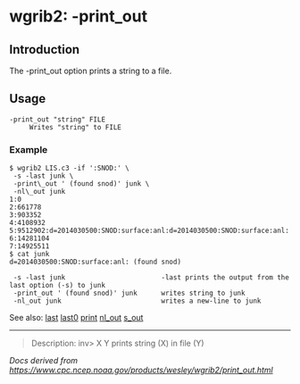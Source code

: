 # wgrib2: -print_out

## Introduction

The -print_out option prints a string
to a file.

## Usage

```
-print_out "string" FILE
     Writes "string" to FILE
```

### Example

```
$ wgrib2 LIS.c3 -if ':SNOD:' \
 -s -last junk \
 -print\_out ' (found snod)' junk \
 -nl\_out junk
1:0
2:661778
3:903352
4:4108932
5:9512902:d=2014030500:SNOD:surface:anl:d=2014030500:SNOD:surface:anl:
6:14281104
7:14925511
$ cat junk
d=2014030500:SNOD:surface:anl: (found snod)

 -s -last junk                        -last prints the output from the last option (-s) to junk
 -print_out ' (found snod)' junk      writes string to junk
 -nl_out junk                         writes a new-line to junk
```

See also:
[last](./last.md)
[last0](./last0.md)
[print](./print.md)
[nl_out](./nl_out.md)
[s_out](./s_out.md)

---

> Description: inv> X Y prints string (X) in file (Y)

_Docs derived from <https://www.cpc.ncep.noaa.gov/products/wesley/wgrib2/print_out.html>_
